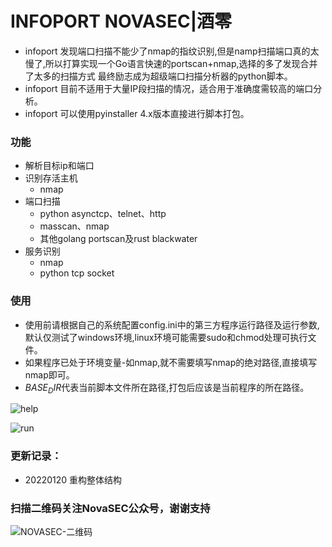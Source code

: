 # INFOPORT  NOVASEC|酒零

* infoport 发现端口扫描不能少了nmap的指纹识别,但是namp扫描端口真的太慢了,所以打算实现一个Go语言快速的portscan+nmap,选择的多了发现合并了太多的扫描方式 最终励志成为超级端口扫描分析器的python脚本。 
* infoport 目前不适用于大量IP段扫描的情况，适合用于准确度需较高的端口分析。 
* infoport 可以使用pyinstaller 4.x版本直接进行脚本打包。 


### 功能

* 解析目标ip和端口
* 识别存活主机
  * nmap
* 端口扫描
  * python asynctcp、telnet、http 
  * masscan、nmap 
  * 其他golang portscan及rust blackwater 
* 服务识别
  * nmap
  * python tcp socket

### 使用

  * 使用前请根据自己的系统配置config.ini中的第三方程序运行路径及运行参数,默认仅测试了windows环境,linux环境可能需要sudo和chmod处理可执行文件。
  * 如果程序已处于环境变量-如nmap,就不需要填写nmap的绝对路径,直接填写nmap即可。
   * $BASE_DIR$代表当前脚本文件所在路径,打包后应该是当前程序的所在路径。

![help](https://user-images.githubusercontent.com/46115146/150317966-e66fc686-efe2-46d7-a19d-9710c6109275.png)

![run](https://user-images.githubusercontent.com/46115146/150318363-22a78d4c-5ff8-436c-b880-7cca89b94488.png)

### 更新记录：

* 20220120 重构整体结构


### 扫描二维码关注NovaSEC公众号，谢谢支持

![NOVASEC-二维码](https://user-images.githubusercontent.com/46115146/150318610-ad46b4bb-d98e-44c5-ac88-207654f1d3c6.jpg)

